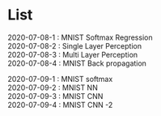 List
======================

2020-07-08-1 : MNIST Softmax Regression   
2020-07-08-2 : Single Layer Perception    
2020-07-08-3 : Multi Layer Perception   
2020-07-08-4 : MNIST Back propagation   

2020-07-09-1 : MNIST softmax  
2020-07-09-2 : MNIST NN   
2020-07-09-3 : MNIST CNN  
2020-07-09-4 : MNIST CNN -2   
